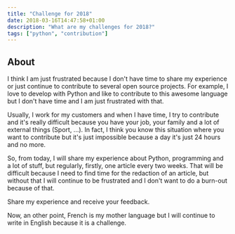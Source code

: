 ```yaml
---
title: "Challenge for 2018"
date: 2018-03-16T14:47:58+01:00
description: "What are my challenges for 2018?"
tags: ["python", "contribution"]
---
```


## About

I think I am just frustrated because I don't have time to share my experience or
just continue to contribute to several open source projects. For example, I love
to develop with Python and like to contribute to this awesome language but I
don't have time and I am just frustrated with that.

Usually, I work for my customers and when I have time, I try to contribute and
it's really difficult because you have your job, your family and a lot of
external things (Sport, ...). In fact, I think you know this situation where you
want to contribute but it's just impossible because a day it's just 24 hours and
no more.

So, from today, I will share my experience about Python, programming and a lot
of stuff, but regularly, firstly, one article every two weeks. That will be
difficult because I need to find time for the redaction of an article, but
without that I will continue to be frustrated and I don't want to do a burn-out
because of that.

Share my experience and receive your feedback.

Now, an other point, French is my mother language but I will continue to write
in English because it is a challenge.
